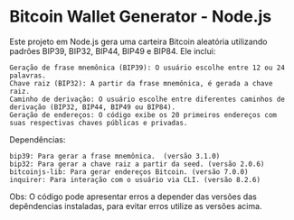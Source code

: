 # Bitcoin Wallet Generator - Node.js
Este projeto em Node.js gera uma carteira Bitcoin aleatória utilizando padrões BIP39, BIP32, BIP44, BIP49 e BIP84. Ele inclui:

    Geração de frase mnemônica (BIP39): O usuário escolhe entre 12 ou 24 palavras.
    Chave raiz (BIP32): A partir da frase mnemônica, é gerada a chave raiz.
    Caminho de derivação: O usuário escolhe entre diferentes caminhos de derivação (BIP32, BIP44, BIP49 ou BIP84).
    Geração de endereços: O código exibe os 20 primeiros endereços com suas respectivas chaves públicas e privadas.

Dependências:

    bip39: Para gerar a frase mnemônica.  (versão 3.1.0)
    bip32: Para gerar a chave raiz a partir da seed. (versão 2.0.6)
    bitcoinjs-lib: Para gerar endereços Bitcoin. (versão 7.0.0)
    inquirer: Para interação com o usuário via CLI. (versão 8.2.6)

Obs: O código pode apresentar erros a depender das versões das depêndencias instaladas, para evitar erros utilize as versões acima.
